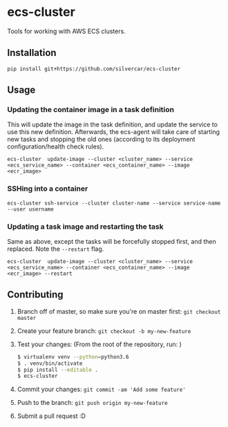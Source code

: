 # ecs-cluster
Tools for working with AWS ECS clusters.

## Installation

`pip install git+https://github.com/silvercar/ecs-cluster`

## Usage

### Updating the container image in a task definition

This will update the image in the task definition, and update the service to use this new definition.
Afterwards, the ecs-agent will take care of starting new tasks and stopping the old ones (according
to its deployment configuration/health check rules).

`ecs-cluster  update-image --cluster <cluster_name> --service <ecs_service_name> --container <ecs_container_name> --image <ecr_image>`

### SSHing into a container

`ecs-cluster ssh-service --cluster cluster-name --service service-name --user username`

### Updating a task image and restarting the task

Same as above, except the tasks will be forcefully stopped first, and then replaced.
Note the `--restart` flag.

`ecs-cluster  update-image --cluster <cluster_name> --service <ecs_service_name> --container <ecs_container_name> --image <ecr_image> --restart`

## Contributing

1. Branch off of master, so make sure you're on master first: `git checkout master`
2. Create your feature branch: `git checkout -b my-new-feature`
3. Test your changes:
    (From the root of the repository, run: )
    ```bash
    $ virtualenv venv --python=python3.6
    $ . venv/bin/activate
    $ pip install --editable .
    $ ecs-cluster
    ```

4. Commit your changes: `git commit -am 'Add some feature'`
5. Push to the branch: `git push origin my-new-feature`
6. Submit a pull request :D
